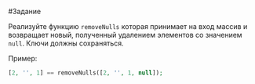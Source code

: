 #Задание

Реализуйте функцию `removeNulls` которая принимает на вход массив и возвращает новый, полученный удалением элементов со значением `null`. Ключи должны сохраняться.

Пример:

```php
[2, '', 1] == removeNulls([2, '', 1, null]);
```

